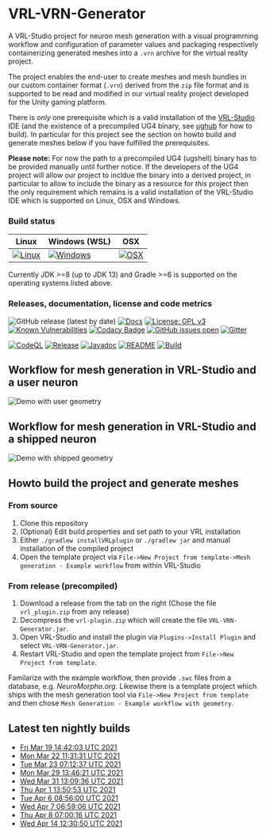 # VRL-VRN-Generator

A VRL-Studio project for neuron mesh generation with a visual programming workflow and configuration of parameter values and packaging respectively containerizing generated meshes into a `.vrn` archive for the virtual reality project. 

The project enables the end-user to create meshes and mesh bundles in our custom container format (`.vrn`) derived from the `zip` file format and is supported to be read and modified in our virtual reality project developed for the Unity gaming platform.

 There is *only* one prerequisite which is a valid installation of the [VRL-Studio](https://vrl-studio.mihosoft.eu/) IDE (and the existence of a precompiled UG4 binary, see [ughub](https://github.com/UG4/ughub) for how to build). In particular for this project see the section on howto build and generate meshes below if you have fulfilled the prerequisites.

**Please note:** For now the path to a precompiled UG4 (ugshell) binary has to be provided manually until further notice. If the developers of the UG4 project will allow our project to incldue the binary into a derived project, in particular to allow to include the binary as a resource for *this* project then the only requirement which remains is a valid installation of the VRL-Studio IDE which is supported on Linux, OSX and Windows.

### Build status
| Linux  | Windows (WSL) | OSX |
|---|---|---|
| [![Linux](https://github.com/c2m2/VRL-VRN-Generator/actions/workflows/Build.yml/badge.svg)](https://github.com/c2m2/VRL-VRN-Generator/actions/workflows/Build.yml)  |  [![Windows](https://ci.appveyor.com/api/projects/status/lf67s11e2jreogr5?svg=true)](https://ci.appveyor.com/project/stephanmg/vrl-vrn-generator)  | [![OSX](https://travis-ci.org/c2m2/VRL-VRN-Generator.svg?branch=master)](https://travis-ci.org/c2m2/VRL-VRN-Generator)  |

Currently JDK >=8 (up to JDK 13) and Gradle >=6 is supported on the operating systems listed above.

### Releases, documentation, license and code metrics
![GitHub release (latest by date)](https://img.shields.io/github/v/release/c2m2/VRL-VRN-Generator)
[![Docs](https://img.shields.io/badge/Javadoc-%20Documentation-blueviolet.svg)](https://c2m2.github.io/VRL-VRN-Generator/)
[![License: GPL v3](https://img.shields.io/badge/License-GPLv3-magenta.svg)](https://www.gnu.org/licenses/gpl-3.0)
[![Known Vulnerabilities](https://snyk.io/test/github/c2m2/VRL-VRN-Generator/badge.svg?targetFile=VRL-VRN-Generator/build.gradle)](https://snyk.io/test/github/c2m2/VRL-VRN-Generator?targetFile=VRL-VRN-Generator/build.gradle)
[![Codacy Badge](https://app.codacy.com/project/badge/Grade/5e4acf16fe224ef7b815a77ba83e5059)](https://www.codacy.com/gh/c2m2/VRL-VRN-Generator/dashboard?utm_source=github.com&amp;utm_medium=referral&amp;utm_content=c2m2/VRL-VRN-Generator&amp;utm_campaign=Badge_Grade)
[![GitHub issues open](https://img.shields.io/github/issues/c2m2/VRL-VRN-Generator)](https://github.com/c2m2/VRL-VRN-Generator/issues)
[![Gitter](https://img.shields.io/gitter/room/stephanmg/c2m2.svg?style=flat-square)](https://gitter.im/stephanmg/c2m2)

[![CodeQL](https://github.com/c2m2/VRL-VRN-Generator/actions/workflows/codeql-analysis.yml/badge.svg?branch=master)](https://github.com/c2m2/VRL-VRN-Generator/actions/workflows/codeql-analysis.yml)
[![Release](https://github.com/c2m2/VRL-VRN-Generator/actions/workflows/Release.yml/badge.svg)](https://github.com/c2m2/VRL-VRN-Generator/actions/workflows/Release.yml)
[![Javadoc](https://github.com/c2m2/VRL-VRN-Generator/actions/workflows/Javadoc.yml/badge.svg)](https://github.com/c2m2/VRL-VRN-Generator/actions/workflows/Javadoc.yml)
[![README](https://github.com/c2m2/VRL-VRN-Generator/actions/workflows/Deploy.yml/badge.svg)](https://github.com/c2m2/VRL-VRN-Generator/actions/workflows/Deploy.yml)
[![Build](https://github.com/c2m2/VRL-VRN-Generator/actions/workflows/Build.yml/badge.svg)](https://github.com/c2m2/VRL-VRN-Generator/actions/workflows/Build.yml)

## Workflow for mesh generation in VRL-Studio and a user neuron
![Demo with user geometry](../assets/example.png?raw=true)

## Workflow for mesh generation in VRL-Studio and a shipped neuron
![Demo with shipped geometry](../assets/example_with_geometry.png?raw=true)

## Howto build the project and generate meshes 

### From source
1.  Clone this repository
2.  (Optional) Edit build.properties and set path to your VRL installation
3.  Either `./gradlew installVRLplugin` or `./gradlew jar` and manual installation of the compiled project
4.  Open the template project via `File->New Project from template->Mesh generation - Example workflow` from within VRL-Studio

### From release (precompiled)
1.  Download a release from the tab on the right (Chose the file `vrl_plugin.zip` from any release)
2.  Decompress the `vrl-plugin.zip` which will create the file `VRL-VRN-Generator.jar`.
3.  Open VRL-Studio and install the plugin via `Plugins->Install Plugin` and select `VRL-VRN-Generator.jar`.
4.  Restart VRL-Studio and open the template project from `File->New Project from template`.

Familarize with the example workflow, then provide `.swc` files from a database, e.g. *NeuroMorpho.org*.
Likewise there is a template project which ships with the mesh generation tool via `File->New Project from template` and
then chose `Mesh Generation - Example workflow with geometry`.

## Latest ten nightly builds
-   [Fri Mar 19 14:42:03 UTC 2021](https://api.github.com/repos/c2m2/VRL-VRN-Generator/actions/artifacts/48144757/zip)
-   [Mon Mar 22 11:31:31 UTC 2021](https://api.github.com/repos/c2m2/VRL-VRN-Generator/actions/artifacts/48603843/zip)
-   [Tue Mar 23 07:12:37 UTC 2021](https://api.github.com/repos/c2m2/VRL-VRN-Generator/actions/artifacts/48605460/zip)
-   [Mon Mar 29 13:46:21 UTC 2021](https://api.github.com/repos/c2m2/VRL-VRN-Generator/actions/artifacts/50209225/zip)
-   [Wed Mar 31 13:09:36 UTC 2021](https://api.github.com/repos/c2m2/VRL-VRN-Generator/actions/artifacts/50753739/zip)
-   [Thu Apr  1 13:50:53 UTC 2021](https://api.github.com/repos/c2m2/VRL-VRN-Generator/actions/artifacts/50986884/zip)
-   [Tue Apr  6 08:56:00 UTC 2021](https://api.github.com/repos/c2m2/VRL-VRN-Generator/actions/artifacts/51856452/zip)
-   [Wed Apr  7 06:59:06 UTC 2021](https://api.github.com/repos/c2m2/VRL-VRN-Generator/actions/artifacts/51857711/zip)
-   [Thu Apr  8 07:00:16 UTC 2021](https://api.github.com/repos/c2m2/VRL-VRN-Generator/actions/artifacts/52117196/zip)
-   [Wed Apr 14 12:30:50 UTC 2021](https://api.github.com/repos/c2m2/VRL-VRN-Generator/actions/artifacts/53809353/zip)
